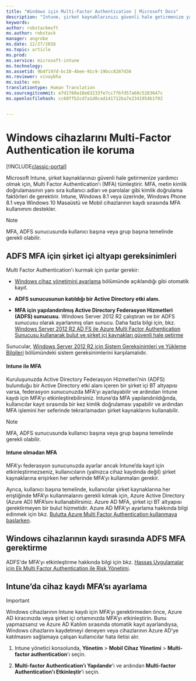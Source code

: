 ```yaml
---
title: "Windows için Multi-Factor Authentication | Microsoft Docs"
description: "Intune, şirket kaynaklarınızı güvenli hale getirmenize yardımcı olmak için, Multi Factor Authentication’ı (MFA) tümleştirir."
keywords: 
author: robstackmsft
ms.author: robstack
manager: angrobe
ms.date: 12/27/2016
ms.topic: article
ms.prod: 
ms.service: microsoft-intune
ms.technology: 
ms.assetid: 9b4f197d-bc10-4bee-91c9-19bcc8287d36
ms.reviewer: vinaybha
ms.suite: ems
translationtype: Human Translation
ms.sourcegitcommit: e7d1760a10e63233fe7cc7f6fd57a68c5283647c
ms.openlocfilehash: cc60ffb2cd7a1d0cad141712ba7e2341954b1f02


---
```


# <a name="protect-windows-devices-with-multi-factor-authentication"></a>Windows cihazlarını Multi-Factor Authentication ile koruma

[!INCLUDE[classic-portal](../includes/classic-portal.md)]

Microsoft Intune, şirket kaynaklarınızı güvenli hale getirmenize yardımcı olmak için, Multi Factor Authentication’ı (MFA) tümleştirir. MFA, metin kimlik doğrulamasının yanı sıra kullanıcı adları ve parolalar gibi kimlik doğrulama faktörleri de gerektirir. Intune, Windows 8.1 veya üzerinde, Windows Phone 8.1 veya Windows 10 Masaüstü ve Mobil cihazlarının kaydı sırasında MFA kullanımını destekler.

>[!NOTE]
>
>MFA, ADFS sunucusunda kullanıcı başına veya grup başına temelinde gerekli olabilir.  


## <a name="on-premises-infrastructure-requirements-for-adfs-mfa"></a>ADFS MFA için şirket içi altyapı gereksinimleri
Multi Factor Authentication'ı kurmak için şunlar gerekir:

-   [Windows cihaz yönetimini ayarlama](set-up-windows-device-management-with-microsoft-intune.md) bölümünde açıklandığı gibi otomatik kayıt.
-   **ADFS sunucusunun katıldığı bir Active Directory etki alanı.**

-   **MFA için yapılandırılmış Active Directory Federasyon Hizmetleri (ADFS) sunucusu.** Windows Server 2012 R2 çalıştıran ve bir ADFS sunucusu olarak ayarlanmış olan sunucu. Daha fazla bilgi için, bkz. [Windows Server 2012 R2 AD FS ile Azure Multi Factor Authentication Sunucusu kullanarak bulut ve şirket içi kaynakları güvenli hale getirme](https://azure.microsoft.com/en-us/documentation/articles/multi-factor-authentication-get-started-adfs-w2k12/)

Sunucular, [Windows Server 2012 R2 için Sistem Gereksinimleri ve Yükleme Bilgileri](http://technet.microsoft.com/library/dn303418.aspx) bölümündeki sistem gereksinimlerini karşılamalıdır.

 


#### <a name="mfa-with-intune"></a>Intune ile MFA
Kuruluşunuzda Active Directory Federasyon Hizmetleri’nin (ADFS) bulunduğu bir Active Directory etki alanı içeren bir şirket içi BT altyapısı varsa, federasyon sunucunuzda MFA'yı ayarlayabilir ve ardından Intune kaydı için MFA’yı etkinleştirebilirsiniz. Intune’da MFA yapılandırıldığında, kullanıcılar kayıt sırasında bir kez kimlik doğrulaması yapabilir ve ardından MFA işlemini her seferinde tekrarlamadan şirket kaynaklarını kullanabilir.

>[!NOTE]
>
>MFA, ADFS sunucusunda kullanıcı başına veya grup başına temelinde gerekli olabilir.  

#### <a name="mfa-without-intune"></a>Intune olmadan MFA
MFA’yı federasyon sunucunuzda ayarlar ancak Intune’da kayıt için etkinleştirmezseniz, kullanıcıların (yalnızca cihaz kaydında değil) şirket kaynaklarına erişirken her seferinde MFA’yı kullanmaları gerekir.

Ayrıca, kullanıcı başına temelinde, kullanıcılar şirket kaynaklarına her eriştiğinde MFA’yı kullanmalarını gerekli kılmak için, Azure Active Directory (Azure AD) MFA’sını kullanabilirsiniz. Azure AD MFA, şirket içi BT altyapısı gerektirmeyen bir bulut hizmetidir. Azure AD MFA'yı ayarlama hakkında bilgi edinmek için bkz. [Bulutta Azure Multi Factor Authentication kullanmaya başlarken](https://azure.microsoft.com/en-us/documentation/articles/multi-factor-authentication-get-started-cloud/).

## <a name="requiring-adfs-mfa-during-enrollment-of-windows-devices"></a>Windows cihazlarının kaydı sırasında ADFS MFA gerektirme
ADFS'de MFA'yı etkinleştirme hakkında bilgi için bkz. [Hassas Uygulamalar için Ek Multi Factor Authentication ile Risk Yönetimi](http://technet.microsoft.com/library/dn280949.aspx).

## <a name="set-up-device-enrollment-mfa-in-intune"></a>Intune’da cihaz kaydı MFA’sı ayarlama
>[!Important]  
>Windows cihazlarının Intune kaydı için MFA’yı gerektirmeden önce, Azure AD kiracınızda veya şirket içi ortamınızda MFA’yı etkinleştirin. Bunu yapmazsanız ve Azure AD Katılım sırasında otomatik kayıt ayarlandıysa, Windows cihazlarını kaydetmeyi deneyen veya cihazlarının Azure AD’ye katılmasını sağlamaya çalışan kullanıcılar hata iletisi alır.

1.  Intune yönetici konsolunda, **Yönetim** &gt; **Mobil Cihaz Yönetimi** &gt; **Multi-factor authentication**'ı seçin.

2.  **Multi-factor Authentication’ı Yapılandır**’ı ve ardından **Multi-factor Authentication'ı Etkinleştir**’i seçin.



<!--HONumber=Dec16_HO5-->


